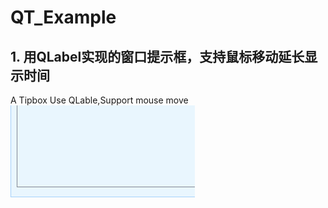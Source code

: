 # QT_Example

## 1. 用QLabel实现的窗口提示框，支持鼠标移动延长显示时间
  A Tipbox Use QLable,Support mouse move
![image](https://github.com/ZYV037/QT_Example/blob/master/tipbox/tooltipbox.gif)
